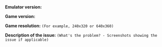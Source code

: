 **Emulator version:**


**Game version:**


**Game resolution:**
``(For example, 240x320 or 640x360)``


**Description of the issue:**
``(What's the problem? - Screenshots showing the issue if applicable)``

